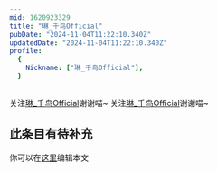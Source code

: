 ```yaml
---
mid: 1620923329
title: "琳_千鸟Official"
pubDate: "2024-11-04T11:22:10.340Z"
updatedDate: "2024-11-04T11:22:10.340Z"
profile:
  {
    Nickname: ["琳_千鸟Official"],
  }
---
```


关注[琳_千鸟Official](https://space.bilibili.com/1620923329)谢谢喵~ 关注[琳_千鸟Official](https://space.bilibili.com/1620923329)谢谢喵~

## 此条目有待补充
你可以在[这里](https://github.com/Yuhanawa/VTuber.ICU/edit/master/src/content/v/琳_千鸟Official/index.md)编辑本文
